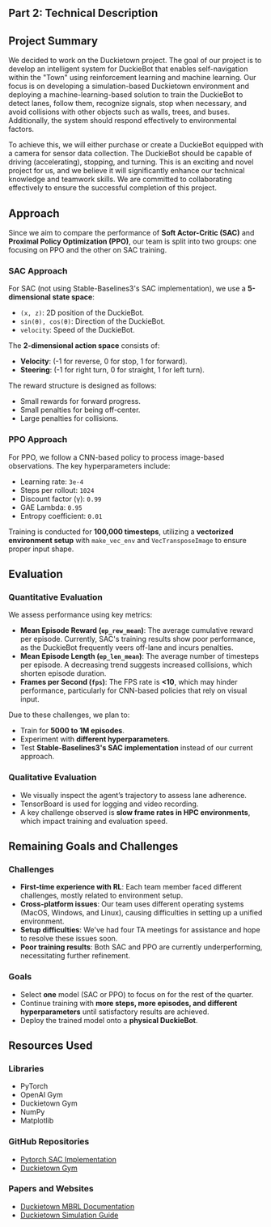 ## Part 2: Technical Description

## Project Summary
We decided to work on the Duckietown project. The goal of our project is to develop an intelligent system for DuckieBot that enables self-navigation within the "Town" using reinforcement learning and machine learning. Our focus is on developing a simulation-based Duckietown environment and deploying a machine-learning-based solution to train the DuckieBot to detect lanes, follow them, recognize signals, stop when necessary, and avoid collisions with other objects such as walls, trees, and buses. Additionally, the system should respond effectively to environmental factors.

To achieve this, we will either purchase or create a DuckieBot equipped with a camera for sensor data collection. The DuckieBot should be capable of driving (accelerating), stopping, and turning. This is an exciting and novel project for us, and we believe it will significantly enhance our technical knowledge and teamwork skills. We are committed to collaborating effectively to ensure the successful completion of this project.

## Approach
Since we aim to compare the performance of **Soft Actor-Critic (SAC)** and **Proximal Policy Optimization (PPO)**, our team is split into two groups: one focusing on PPO and the other on SAC training.

### **SAC Approach**
For SAC (not using Stable-Baselines3's SAC implementation), we use a **5-dimensional state space**:
- `(x, z)`: 2D position of the DuckieBot.
- `sin(θ), cos(θ)`: Direction of the DuckieBot.
- `velocity`: Speed of the DuckieBot.

The **2-dimensional action space** consists of:
- **Velocity**: (-1 for reverse, 0 for stop, 1 for forward).
- **Steering**: (-1 for right turn, 0 for straight, 1 for left turn).

The reward structure is designed as follows:
- Small rewards for forward progress.
- Small penalties for being off-center.
- Large penalties for collisions.

### **PPO Approach**
For PPO, we follow a CNN-based policy to process image-based observations. The key hyperparameters include:
- Learning rate: `3e-4`
- Steps per rollout: `1024`
- Discount factor (γ): `0.99`
- GAE Lambda: `0.95`
- Entropy coefficient: `0.01`

Training is conducted for **100,000 timesteps**, utilizing a **vectorized environment setup** with `make_vec_env` and `VecTransposeImage` to ensure proper input shape.

## Evaluation
### **Quantitative Evaluation**
We assess performance using key metrics:
- **Mean Episode Reward (`ep_rew_mean`)**: The average cumulative reward per episode. Currently, SAC's training results show poor performance, as the DuckieBot frequently veers off-lane and incurs penalties.
- **Mean Episode Length (`ep_len_mean`)**: The average number of timesteps per episode. A decreasing trend suggests increased collisions, which shorten episode duration.
- **Frames per Second (`fps`)**: The FPS rate is **<10**, which may hinder performance, particularly for CNN-based policies that rely on visual input.

Due to these challenges, we plan to:
- Train for **5000 to 1M episodes**.
- Experiment with **different hyperparameters**.
- Test **Stable-Baselines3's SAC implementation** instead of our current approach.

### **Qualitative Evaluation**
- We visually inspect the agent’s trajectory to assess lane adherence.
- TensorBoard is used for logging and video recording.
- A key challenge observed is **slow frame rates in HPC environments**, which impact training and evaluation speed.

## Remaining Goals and Challenges
### **Challenges**
- **First-time experience with RL**: Each team member faced different challenges, mostly related to environment setup.
- **Cross-platform issues**: Our team uses different operating systems (MacOS, Windows, and Linux), causing difficulties in setting up a unified environment.
- **Setup difficulties**: We've had four TA meetings for assistance and hope to resolve these issues soon.
- **Poor training results**: Both SAC and PPO are currently underperforming, necessitating further refinement.

### **Goals**
- Select **one** model (SAC or PPO) to focus on for the rest of the quarter.
- Continue training with **more steps, more episodes, and different hyperparameters** until satisfactory results are achieved.
- Deploy the trained model onto a **physical DuckieBot**.

## Resources Used
### **Libraries**
- PyTorch
- OpenAI Gym
- Duckietown Gym
- NumPy
- Matplotlib

### **GitHub Repositories**
- [Pytorch SAC Implementation](https://github.com/pranz24/pytorch-soft-actor-critic/blob/master/sac.py)
- [Duckietown Gym](https://github.com/duckietown/gym-duckietown)

### **Papers and Websites**
- [Duckietown MBRL Documentation](https://www.alihkw.com/duckietown-mbrl-lib/)
- [Duckietown Simulation Guide](https://docs.duckietown.com/ente/devmanual-software/intermediate/simulation/index.html#simulator-running-headless)

